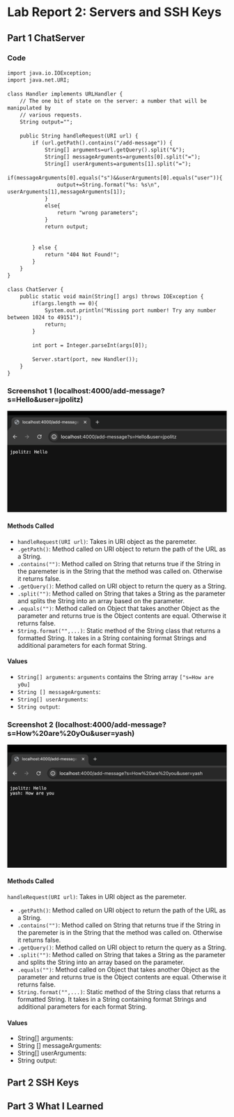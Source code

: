 # Lab Report 2: Servers and SSH Keys
## Part 1 ChatServer
### Code
```
import java.io.IOException;
import java.net.URI;

class Handler implements URLHandler {
    // The one bit of state on the server: a number that will be manipulated by
    // various requests.
    String output="";

    public String handleRequest(URI url) {
        if (url.getPath().contains("/add-message")) {
            String[] arguments=url.getQuery().split("&");
            String[] messageArguments=arguments[0].split("=");
            String[] userArguments=arguments[1].split("=");
            if(messageArguments[0].equals("s")&&userArguments[0].equals("user")){
                output+=String.format("%s: %s\n", userArguments[1],messageArguments[1]);
            }
            else{
                return "wrong parameters";
            }
            return output;


        } else {
            return "404 Not Found!";
        }
    }
}

class ChatServer {
    public static void main(String[] args) throws IOException {
        if(args.length == 0){
            System.out.println("Missing port number! Try any number between 1024 to 49151");
            return;
        }

        int port = Integer.parseInt(args[0]);

        Server.start(port, new Handler());
    }
}

```
### Screenshot 1 (localhost:4000/add-message?s=Hello&user=jpolitz)
![Image](/ChatServer1.png)

#### Methods Called
* `handleRequest(URI url)`: Takes in URI object as the paremeter.
* `.getPath()`: Method called on URI object to return the path of the URL as a String.
* `.contains("")`: Method called on String that returns true if the String in the paremeter is in the String that the method was called on. Otherwise it returns false.
* `.getQuery()`: Method called on URI object to return the query as a String.
* `.split("")`: Method called on String that takes a String as the parameter and splits the String into an array based on the parameter.
* `.equals("")`: Method called on Object that takes another Object as the parameter and returns true is the Object contents are equal. Otherwise it returns false. 
* `String.format("",...)`: Static method of the String class that returns a formatted String. It takes in a String containing format Strings and additional parameters for each format String. 

#### Values
* `String[] arguments`: `arguments` contains the String array `["s=How are y0u]`
* `String [] messageArguments`:
* `String[] userArguments`:
* `String output`:

### Screenshot 2 (localhost:4000/add-message?s=How%20are%20yOu&user=yash)
![Image](/ChatServer2.png)

#### Methods Called
`handleRequest(URI url)`: Takes in URI object as the paremeter.
* `.getPath()`: Method called on URI object to return the path of the URL as a String.
* `.contains("")`: Method called on String that returns true if the String in the paremeter is in the String that the method was called on. Otherwise it returns false.
* `.getQuery()`: Method called on URI object to return the query as a String.
* `.split("")`: Method called on String that takes a String as the parameter and splits the String into an array based on the parameter.
* `.equals("")`: Method called on Object that takes another Object as the parameter and returns true is the Object contents are equal. Otherwise it returns false. 
* `String.format("",...)`: Static method of the String class that returns a formatted String. It takes in a String containing format Strings and additional parameters for each format String.

#### Values
* String[] arguments:
* String [] messageArguments:
* String[] userArguments:
* String output:

## Part 2 SSH Keys

## Part 3 What I Learned
